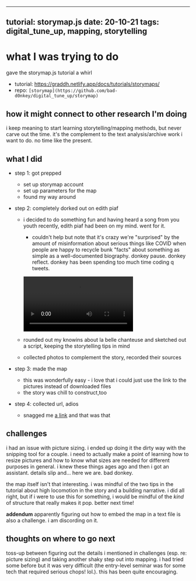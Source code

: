 
---
tutorial: storymap.js
date: 20-10-21
tags: digital_tune_up, mapping, storytelling
---

# what I was trying to do

gave the storymap.js tutorial a whirl
+ tutorial: https://graddh.netlify.app/docs/tutorials/storymaps/
+ repo: `[storymap](https://github.com/bad-d0nkey/digital_tune_up/storymap)` 

## how it might connect to other research I'm doing

i keep meaning to start learning storytelling/mapping methods, but never carve out the time. it's the complement to the text analysis/archive work i want to do. no time like the present.

## what I did

+ step 1: got prepped
	+ set up storymap account
	+ set up parameters for the map
	+ found my way around
	
+ step 2: completely dorked out on edith piaf
  + i decided to do something fun and having heard a song from you youth recently, edith piaf had been on my mind. went for it.
    + couldn't help but note that it's crazy we're "surprised" by the amount of misinformation about serious things like COVID when people are happy to recycle bunk "facts" about something as simple as a well-documented biography. donkey pause. donkey reflect. donkey has been spending too much time coding q tweets. 

    ![sisko-sigh](bensisko.mp4)

  + rounded out my knowins about la belle chanteuse and sketched out a script, keeping the storytelling tips in mind
  + collected photos to complement the story, recorded their sources 

+ step 3: made the map
	+ this was wonderfully easy - i love that i could just use the link to the pictures instead of downloaded files
	+ the story was chill to construct,too

+ step 4: collected url, adios
  + snagged me [a link](https://uploads.knightlab.com/storymapjs/3d112332d6f8d1cf814fc6d585480cb8/la-vie-de-edith-piaf/index.html) and that was that

## challenges 

i had an issue with picture sizing. i ended up doing it the dirty way with the snipping tool for a couple. i need to actually make a point of learning how to resize pictures and how to know what sizes are needed for different purposes in general. i knew these things ages ago and then i got an assistant. details slip and... here we are. bad donkey.

the map itself isn't that interesting. i was mindful of the two tips in the tutorial about high locomotion in the story and a building narrative. i did all right, but if i were to use this for something, i would be mindful of the _kind_ of structure that really makes it pop. better next time!

**addendum** apparently figuring out how to embed the map in a text file is also a challenge. i am discording on it.

## thoughts on where to go next

toss-up between figuring out the details i mentioned in challenges (esp. re: picture sizing) and taking another shaky step out into mapping. i had tried some before but it was very difficult (the entry-level seminar was for some tech that required serious chops! lol.). this has been quite encouraging.
